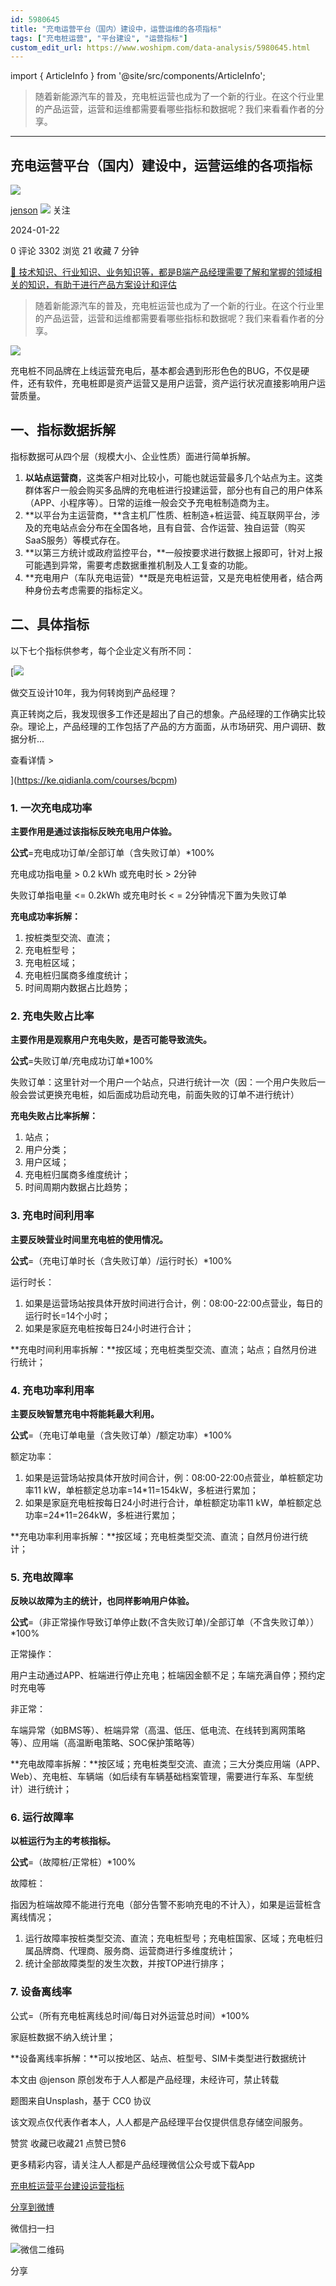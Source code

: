 ```yaml
---
id: 5980645
title: "充电运营平台（国内）建设中，运营运维的各项指标"
tags: ["充电桩运营", "平台建设", "运营指标"]
custom_edit_url: https://www.woshipm.com/data-analysis/5980645.html
---
```

import { ArticleInfo } from '@site/src/components/ArticleInfo';

<ArticleInfo
    author="jenson"
    authorLink="https://www.woshipm.com/u/174890"
    published="2024-01-22"
    views={3302}
    comments={0}
    collects={21}
/>

> 随着新能源汽车的普及，充电桩运营也成为了一个新的行业。在这个行业里的产品运营，运营和运维都需要看哪些指标和数据呢？我们来看看作者的分享。

---

## 充电运营平台（国内）建设中，运营运维的各项指标

[![](https://static.woshipm.com/view/woshipm_api_def_20231117075728_8194.jpg?imageView2/1/w/72/h/72/q/100)](https://www.woshipm.com/u/174890)

[jenson](https://www.woshipm.com/u/174890) ![](https://static.woshipm.com/tag/1101_1@2x.png) 关注

2024-01-22

0 评论 3302 浏览 21 收藏 7 分钟

[🔗 技术知识、行业知识、业务知识等，都是B端产品经理需要了解和掌握的领域相关的知识，有助于进行产品方案设计和评估](https://ke.qidianla.com/courses/bcpm)

> 随着新能源汽车的普及，充电桩运营也成为了一个新的行业。在这个行业里的产品运营，运营和运维都需要看哪些指标和数据呢？我们来看看作者的分享。

![](https://image.woshipm.com/2023/04/13/4e47205a-d9ea-11ed-a8b0-00163e0b5ff3.jpg)

充电桩不同品牌在上线运营充电后，基本都会遇到形形色色的BUG，不仅是硬件，还有软件，充电桩即是资产运营又是用户运营，资产运行状况直接影响用户运营质量。

## 一、指标数据拆解

指标数据可从四个层（规模大小、企业性质）面进行简单拆解。

1.  **以站点运营商**，这类客户相对比较小，可能也就运营最多几个站点为主。这类群体客户一般会购买多品牌的充电桩进行投建运营，部分也有自己的用户体系（APP、小程序等）。日常的运维一般会交予充电桩制造商为主。
2.  **以平台为主运营商，**含主机厂性质、桩制造+桩运营、纯互联网平台，涉及的充电站点会分布在全国各地，且有自营、合作运营、独自运营（购买SaaS服务）等模式存在。
3.  **以第三方统计或政府监控平台，**一般按要求进行数据上报即可，针对上报可能遇到异常，需要考虑数据重推机制及人工复查的功能。
4.  **充电用户（车队充电运营）**既是充电桩运营，又是充电桩使用者，结合两种身份去考虑需要的指标定义。

## 二、具体指标

以下七个指标供参考，每个企业定义有所不同：

[![](https://image.woshipm.com/2023/08/02/769bf6f4-30e6-11ee-b3cb-00163e0b5ff3.png)

做交互设计10年，我为何转岗到产品经理？

真正转岗之后，我发现很多工作还是超出了自己的想象。产品经理的工作确实比较杂。理论上，产品经理的工作包括了产品的方方面面，从市场研究、用户调研、数据分析...

查看详情 >

](https://ke.qidianla.com/courses/bcpm)

### 1\. 一次充电成功率

**主要作用是通过该指标反映充电用户体验。**

**公式**\=充电成功订单/全部订单（含失败订单）\*100%

充电成功指电量 > 0.2 kWh 或充电时长 > 2分钟

失败订单指电量 <= 0.2kWh 或充电时长 < = 2分钟情况下置为失败订单

**充电成功率拆解：**

1.  按桩类型交流、直流；
2.  充电桩型号；
3.  充电桩区域；
4.  充电桩归属商多维度统计；
5.  时间周期内数据占比趋势；

### 2\. 充电失败占比率

**主要作用是观察用户充电失败，是否可能导致流失。**

**公式**\=失败订单/充电成功订单\*100%

失败订单：这里针对一个用户一个站点，只进行统计一次（因：一个用户失败后一般会尝试更换充电桩，如后面成功启动充电，前面失败的订单不进行统计）

**充电失败占比率拆解：**

1.  站点；
2.  用户分类；
3.  用户区域；
4.  充电桩归属商多维度统计；
5.  时间周期内数据占比趋势；

### 3\. 充电时间利用率

**主要反映营业时间里充电桩的使用情况。**

**公式**\=（充电订单时长（含失败订单）/运行时长）\*100%

运行时长：

1.  如果是运营场站按具体开放时间进行合计，例：08:00-22:00点营业，每日的运行时长=14个小时；
2.  如果是家庭充电桩按每日24小时进行合计；

**充电时间利用率拆解：**按区域；充电桩类型交流、直流；站点；自然月份进行统计；

### 4\. 充电功率利用率

**主要反映智慧充电中将能耗最大利用。**

**公式**\=（充电订单电量（含失败订单）/额定功率）\*100%

额定功率：

1.  如果是运营场站按具体开放时间合计，例：08:00-22:00点营业，单桩额定功率11 kW，单桩额定总功率=14\*11=154kW，多桩进行累加；
2.  如果是家庭充电桩按每日24小时进行合计，单桩额定功率11 kW，单桩额定总功率=24\*11=264kW，多桩进行累加；

**充电功率利用率拆解：**按区域；充电桩类型交流、直流；自然月份进行统计；

### 5\. 充电故障率

**反映以故障为主的统计，也同样影响用户体验。**

**公式**\=（非正常操作导致订单停止数(不含失败订单)/全部订单（不含失败订单））\*100%

正常操作：

用户主动通过APP、桩端进行停止充电；桩端因金额不足；车端充满自停；预约定时充电等

非正常：

车端异常（如BMS等）、桩端异常（高温、低压、低电流、在线转到离网策略等）、应用端（高温断电策略、SOC保护策略等）

**充电故障率拆解：**按区域；充电桩类型交流、直流；三大分类应用端（APP、Web）、充电桩、车辆端（如后续有车辆基础档案管理，需要进行车系、车型统计）进行统计；

### 6\. 运行故障率

**以桩运行为主的考核指标。**

**公式**\=（故障桩/正常桩）\*100%

故障桩：

指因为桩端故障不能进行充电（部分告警不影响充电的不计入），如果是运营桩含离线情况；

1.  运行故障率按桩类型交流、直流；充电桩型号；充电桩国家、区域；充电桩归属品牌商、代理商、服务商、运营商进行多维度统计；
2.  统计全部故障类型的发生次数，并按TOP进行排序；

### 7\. 设备离线率

公式=（所有充电桩离线总时间/每日对外运营总时间）\*100%

家庭桩数据不纳入统计里；

**设备离线率拆解：**可以按地区、站点、桩型号、SIM卡类型进行数据统计

本文由 @jenson 原创发布于人人都是产品经理，未经许可，禁止转载

题图来自Unsplash，基于 CC0 协议

该文观点仅代表作者本人，人人都是产品经理平台仅提供信息存储空间服务。

赞赏 收藏已收藏21 点赞已赞6

更多精彩内容，请关注人人都是产品经理微信公众号或下载App

[充电桩运营](https://www.woshipm.com/tag/%e5%85%85%e7%94%b5%e6%a1%a9%e8%bf%90%e8%90%a5)[平台建设](https://www.woshipm.com/tag/%e5%b9%b3%e5%8f%b0%e5%bb%ba%e8%ae%be)[运营指标](https://www.woshipm.com/tag/%e8%bf%90%e8%90%a5%e6%8c%87%e6%a0%87)

[分享到微博](https://service.weibo.com/share/share.php?appkey=2775287854&title=充电运营平台（国内）建设中，运营运维的各项指标&url=https://www.woshipm.com/data-analysis/5980645.html&pic=https://image.woshipm.com/2023/04/13/4e47205a-d9ea-11ed-a8b0-00163e0b5ff3.jpg)

微信扫一扫

![微信二维码](https://api.pwmqr.com/qrcode/create/?url=https://www.woshipm.com/data-analysis/5980645.html)

分享